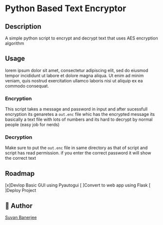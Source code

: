 # Python Based Text Encryptor
## Description
A simple python script to encrypt and decrypt text that uses AES encryption algorithm

## Usage
lorem ipsum dolor sit amet, consectetur adipiscing elit, sed do eiusmod tempor incididunt ut labore et dolore magna aliqua. Ut enim ad minim veniam, quis nostrud exercitation ullamco laboris nisi ut aliquip ex ea commodo consequat.

### Encryption

This script takes a message and password in input and after sucessfull encryption its genaretes a ```out.enc``` file whic has the encrypted message its basically a text file with lots of numbers and its hard to decrypt by normal people (easy job for nerds)

### Decryption
Make sure to put the ```out.enc``` file in same directory as that of script and script has read permission. if you enter the correct password it will show the correct text

## Roadmap

[x]Devlop Basic GUI using Pyautogui
[ ]Convert to web app using Flask
[ ]Deploy Project

## 👥 Author

[Suvan Banerjee](https://github.com/suvanbanerjee)

